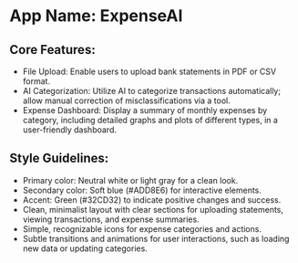 # **App Name**: ExpenseAI

## Core Features:

- File Upload: Enable users to upload bank statements in PDF or CSV format.
- AI Categorization: Utilize AI to categorize transactions automatically; allow manual correction of misclassifications via a tool.
- Expense Dashboard: Display a summary of monthly expenses by category, including detailed graphs and plots of different types, in a user-friendly dashboard.

## Style Guidelines:

- Primary color: Neutral white or light gray for a clean look.
- Secondary color: Soft blue (#ADD8E6) for interactive elements.
- Accent: Green (#32CD32) to indicate positive changes and success.
- Clean, minimalist layout with clear sections for uploading statements, viewing transactions, and expense summaries.
- Simple, recognizable icons for expense categories and actions.
- Subtle transitions and animations for user interactions, such as loading new data or updating categories.